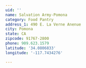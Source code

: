 ```yaml
---
uid: ''
name: Salvation Army-Pomona
category: Food Pantry
address_1: 490 E. La Verne Anenue
city: Pomona
state: CA
zipcode: 91767-2800
phone: 909.623.1579
latitude: '34.0806833'
longitude: '-117.7434276'

---
```

